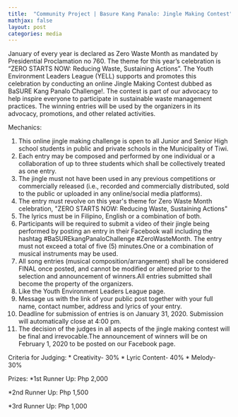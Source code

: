 ```yaml
---
title:  "Community Project | Basure Kang Panalo: Jingle Making Contest"
mathjax: false
layout: post
categories: media
---
```


January of every year is declared as Zero Waste Month as mandated by Presidential Proclamation no 760. The theme for this year’s celebration is “ZERO STARTS NOW: Reducing Waste, Sustaining Actions”. The Youth Environment Leaders League (YELL) supports and promotes this celebration by conducting an online Jingle Making Contest dubbed as BaSURE Kang Panalo Challenge!. The contest is part of our advocacy to help inspire everyone to participate in sustainable waste management practices. The winning entries will be used by the organizers in its advocacy, promotions, and other related activities.
  
Mechanics:
1. This online jingle making challenge is open to all Junior and Senior High school students in public and private schools in the Municipality of Tiwi.
2. Each entry may be composed and performed by one individual or a collaboration of up to three students which shall be collectively treated as one entry.
3. The jingle must not have been used in any previous competitions or commercially released (i.e., recorded and commercially distributed, sold to the public or uploaded in any online/social media platforms).
4. The entry must revolve on this year's theme for Zero Waste Month celebration, "ZERO STARTS NOW: Reducing Waste, Sustaining Actions"
5. The lyrics must be in Filipino, English or a combination of both.
6. Participants will be required to submit a video of their jingle being performed by posting an entry in their Facebook wall including the hashtag #BaSUREkangPanaloChallenge #ZeroWasteMonth. The entry must not exceed a total of five (5) minutes.One or a combination of musical instruments may be used.
7. All song entries (musical composition/arrangement) shall be considered FINAL once posted, and cannot be modified or altered prior to the selection and announcement of winners.All entries submitted shall become the property of the organizers.
8. Like the Youth Environment Leaders League page.
9. Message us with the link of your public post together with your full name, contact number, address and lyrics of your entry.
10. Deadline for submission of entries is on January 31, 2020. Submission will automatically close at 4:00 pm.
11. The decision of the judges in all aspects of the jingle making contest will be final and irrevocable.The announcement of winners will be on February 1, 2020 to be posted on our Facebook page. 

Criteria for Judging:
    * Creativity- 30%
    * Lyric Content- 40%
    * Melody- 30%
    
Prizes:
  *1st Runner Up: Php 2,000
  
  *2nd Runner Up: Php 1,500
  
  *3rd Runner Up: Php 1,000
